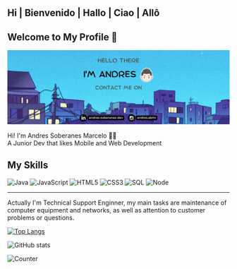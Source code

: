 ## Hi | Bienvenido | Hallo | Ciao | Allô

<h2> Welcome to My Profile 👾 </h2>

<img src="banner-github.png" >

<p> Hi! I'm Andres Soberanes Marcelo 👩‍💻 </br>  A Junior Dev that likes Mobile and Web Development </p>

## My Skills
![Java](https://img.shields.io/badge/-Java-000000?style=flat&logo=java)
![JavaScript](https://img.shields.io/badge/-JavaScript-000000?style=flat&logo=javascript)
![HTML5](https://img.shields.io/badge/-HTML5-000000?style=flat&logo=html5)
![CSS3](https://img.shields.io/badge/-CSS-000000?style=flat&logo=css3)
![SQL](https://img.shields.io/badge/-SQL-000000?style=flat&logo=mysql) 
![Node](https://img.shields.io/badge/-Node-000000?style=flat&logo=node.js)
<!--![React](https://img.shields.io/badge/-React-000000?style=flat-square&logo=react)-->

<hr>

<p> Actually I'm Technical Support Enginner, my main tasks are maintenance of computer equipment and networks, as well as attention to customer problems or questions. </p>

[![Top Langs](https://github-readme-stats.vercel.app/api/top-langs/?username=elmarce23&layout=compact)](https://github.com/anuraghazra/github-readme-stats)

![GitHub stats](https://github-readme-stats.vercel.app/api?username=elmarce23&show_icons=true&count_private=true&border_color) 

![Counter](https://komarev.com/ghpvc/?username=elmarce23)
